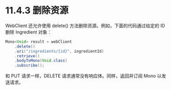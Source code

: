 # 11.4.3 删除资源

WebClient 还允许使用 delete() 方法删除资源。例如，下面的代码通过给定的 ID 删除 Ingredient 对象：

```java
Mono<Void> result = webClient
    .delete()
    .uri("/ingredients/{id}", ingredientId)
    .retrieve()
    .bodyToMono(Void.class)
    .subscribe();
```

和 PUT 请求一样，DELETE 请求通常没有响应体。同样，返回并订阅 Mono<Void> 以发送请求。
